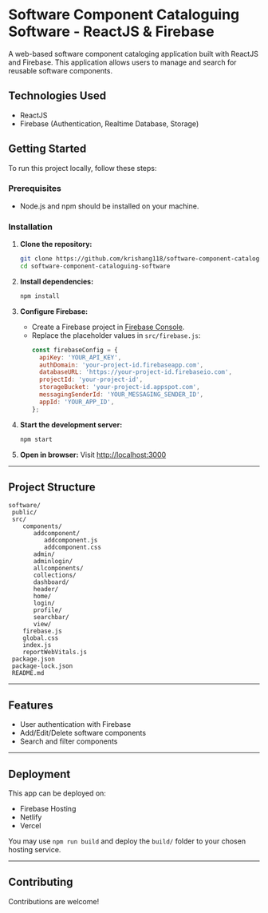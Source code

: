 # Software Component Cataloguing Software - ReactJS & Firebase

A web-based software component cataloging application built with ReactJS and Firebase. This application allows users to manage and search for reusable software components.

##  Technologies Used

- ReactJS
- Firebase (Authentication, Realtime Database, Storage)

##  Getting Started

To run this project locally, follow these steps:

###  Prerequisites

- Node.js and npm should be installed on your machine.

###  Installation

1. **Clone the repository:**
   ```bash
   git clone https://github.com/krishang118/software-component-cataloguing-software.git
   cd software-component-cataloguing-software
   ```

2. **Install dependencies:**
   ```bash
   npm install
   ```

3. **Configure Firebase:**
   - Create a Firebase project in [Firebase Console](https://console.firebase.google.com/).
   - Replace the placeholder values in `src/firebase.js`:
     ```js
     const firebaseConfig = {
       apiKey: 'YOUR_API_KEY',
       authDomain: 'your-project-id.firebaseapp.com',
       databaseURL: 'https://your-project-id.firebaseio.com',
       projectId: 'your-project-id',
       storageBucket: 'your-project-id.appspot.com',
       messagingSenderId: 'YOUR_MESSAGING_SENDER_ID',
       appId: 'YOUR_APP_ID',
     };
     ```

4. **Start the development server:**
   ```bash
   npm start
   ```

5. **Open in browser:**
   Visit [http://localhost:3000](http://localhost:3000)

---

##  Project Structure

```
software/
 public/
 src/
    components/
       addcomponent/
          addcomponent.js
          addcomponent.css
       admin/
       adminlogin/
       allcomponents/
       collections/
       dashboard/
       header/
       home/
       login/
       profile/
       searchbar/
       view/
    firebase.js
    global.css
    index.js
    reportWebVitals.js
 package.json
 package-lock.json
 README.md
```

---

##  Features

-  User authentication with Firebase
-  Add/Edit/Delete software components
-  Search and filter components

---

##  Deployment

This app can be deployed on:
- Firebase Hosting
- Netlify
- Vercel

You may use `npm run build` and deploy the `build/` folder to your chosen hosting service.

---

## Contributing

Contributions are welcome!

